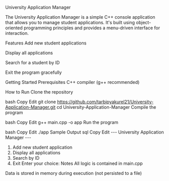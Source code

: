 University Application Manager

The University Application Manager is a simple C++ console application that allows you to manage student applications. It's built using object-oriented programming principles and provides a menu-driven interface for interaction.

Features
Add new student applications

Display all applications

Search for a student by ID

Exit the program gracefully

Getting Started
Prerequisites
C++ compiler (g++ recommended)

How to Run
Clone the repository

bash
Copy
Edit
git clone https://github.com/tarbipyakurel21/University-Application-Manager.git
cd University-Application-Manager
Compile the program

bash
Copy
Edit
g++ main.cpp -o app
Run the program

bash
Copy
Edit
./app
Sample Output
sql
Copy
Edit
--- University Application Manager ---
1. Add new student application
2. Display all applications
3. Search by ID
4. Exit
Enter your choice:
Notes
All logic is contained in main.cpp

Data is stored in memory during execution (not persisted to a file)

